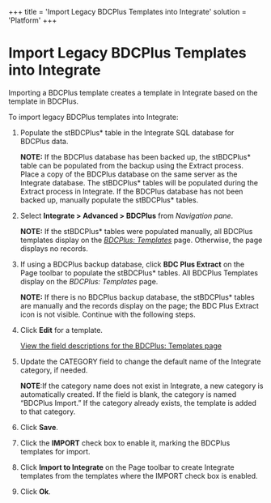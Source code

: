 +++
title = 'Import Legacy BDCPlus Templates into Integrate'
solution = 'Platform'
+++

# Import Legacy BDCPlus Templates into Integrate

Importing a BDCPlus template creates a template in Integrate based on
the template in BDCPlus.  

To import legacy BDCPlus templates into Integrate:

1.  Populate the stBDCPlus\* table in the Integrate SQL database for
    BDCPlus data.
    
    **NOTE:** If the BDCPlus database has been backed up, the
    stBDCPlus\* table can be populated from the backup using the Extract
    process. Place a copy of the BDCPlus database on the same server as
    the Integrate database. The stBDCPlus\* tables will be populated
    during the Extract process in Integrate. If the BDCPlus database has
    not been backed up, manually populate the stBDCPlus\* tables.

2.  Select **Integrate \> Advanced \> BDCPlus** from *Navigation pane*.
    
    **NOTE:** If the stBDCPlus\* tables were populated manually, all
    BDCPlus templates display on the *[BDCPlus:
    Templates](../Page_Desc/BDCPlus_Templates)* page. Otherwise, the
    page displays no records.

3.  If using a BDCPlus backup database, click **BDC Plus Extract** on
    the Page toolbar to populate the stBDCPlus\* tables. All BDCPlus
    Templates display on the *BDCPlus: Templates* page.
    
    **NOTE:** If there is no BDCPlus backup database, the stBDCPlus\*
    tables are manually and the records display on the page; the BDC
    Plus Extract icon is not visible. Continue with the following steps.

4.  Click **Edit** for a template.
    
    [View the field descriptions for the BDCPlus: Templates
    page](../Page_Desc/BDCPlus_Templates)

5.  Update the CATEGORY field to change the default name of the
    Integrate category, if needed.
    
    **NOTE**:If the category name does not exist in Integrate, a new
    category is automatically created. If the field is blank, the
    category is named “BDCPlus Import.” If the category already exists,
    the template is added to that category.

6.  Click **Save**.

7.  Click the **IMPORT** check box to enable it, marking the BDCPlus
    templates for import.

8.  Click **Import to Integrate** on the Page toolbar to create
    Integrate templates from the templates where the IMPORT check box is
    enabled.

9.  Click **Ok**.
